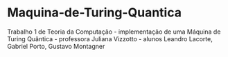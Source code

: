 # Maquina-de-Turing-Quantica
Trabalho 1 de Teoria da Computação - implementação de uma Máquina de Turing Quântica - professora Juliana Vizzotto - alunos Leandro Lacorte, Gabriel Porto, Gustavo Montagner
